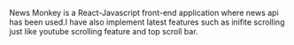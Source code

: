 News Monkey is a React-Javascript front-end application where news api has been used.I have also implement latest features such as inifite scrolling just like youtube scrolling feature and top scroll bar.
